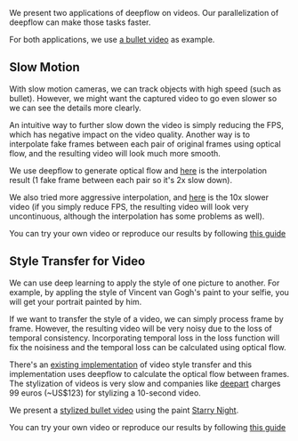 We present two applications of deepflow on videos. Our parallelization of deepflow can make those tasks faster.

For both applications, we use [a bullet video](https://vimeo.com/265083949) as example.

## Slow Motion

With slow motion cameras, we can track objects with high speed (such as bullet). However, we might want the captured video to go even slower so we can see the details more clearly.

An intuitive way to further slow down the video is simply reducing the FPS, which has negative impact on the video quality. Another way is to interpolate fake frames between each pair of original frames using optical flow, and the resulting video will look much more smooth.

We use deepflow to generate optical flow and [here](https://vimeo.com/265087981) is the interpolation result (1 fake frame between each pair so it's 2x slow down).

We also tried more aggressive interpolation, and [here](https://vimeo.com/265113420) is the 10x slower video (if you simply reduce FPS, the resulting video will look very uncontinuous, although the interpolation has some problems as well).

You can try your own video or reproduce our results by following [this guide](slowmo_guide.md)

## Style Transfer for Video

We can use deep learning to apply the style of one picture to another. For example, by appling the style of Vincent van Gogh's paint to your selfie, you will get your portrait painted by him.

If we want to transfer the style of a video, we can simply process frame by frame. However, the resulting video will be very noisy due to the loss of temporal consistency. Incorporating temporal loss in the loss function will fix the noisiness and the temporal loss can be calculated using optical flow.

There's an [existing implementation](https://github.com/manuelruder/artistic-videos) of video style transfer and this implementation uses deepflow to calculate the optical flow between frames. The stylization of videos is very slow and companies like [deepart](https://deepart.io/video/) charges 99 euros (~US$123) for stylizing a 10-second video.

We present a [stylized bullet video](https://vimeo.com/265086962) using the paint [Starry Night](https://en.wikipedia.org/wiki/The_Starry_Night#/media/File:Van_Gogh_-_Starry_Night_-_Google_Art_Project.jpg).

You can try your own video or reproduce our results by following [this guide](stylize_guide.md)
